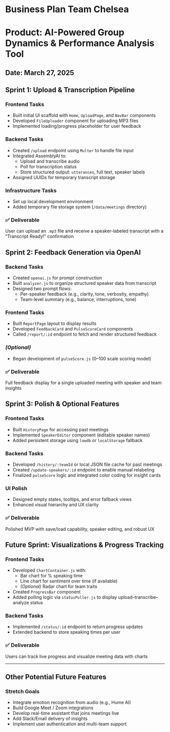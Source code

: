 # **Business Plan Team Chelsea**
# **Product:** AI-Powered Group Dynamics & Performance Analysis Tool

## **Date:** March 27, 2025

## Sprint 1: Upload & Transcription Pipeline

### Frontend Tasks
- Built initial UI scaffold with `Home`, `UploadPage`, and `NavBar` components  
- Developed `FileUploader` component for uploading MP3 files  
- Implemented loading/progress placeholder for user feedback  

### Backend Tasks
- Created `/upload` endpoint using `Multer` to handle file input  
- Integrated AssemblyAI to:  
  - Upload and transcribe audio  
  - Poll for transcription status  
  - Store structured output: `utterances`, full text, speaker labels  
- Assigned UUIDs for temporary transcript storage  

### Infrastructure Tasks
- Set up local development environment  
- Added temporary file storage system (`/data/meetings` directory)  

### ✅ Deliverable
User can upload an `.mp3` file and receive a speaker-labeled transcript with a “Transcript Ready!” confirmation  


## Sprint 2: Feedback Generation via OpenAI

### Backend Tasks
- Created `openai.js` for prompt construction  
- Built `analyzer.js` to organize structured speaker data from transcript  
- Designed two prompt flows:  
  - Per-speaker feedback (e.g., clarity, tone, verbosity, empathy)  
  - Team-level summary (e.g., balance, interruptions, tone)  

### Frontend Tasks
- Built `ReportPage` layout to display results  
- Developed `FeedbackCard` and `PulseScoreCard` components  
- Called `/report/:id` endpoint to fetch and render structured feedback  

### *(Optional)*
- Began development of `pulseScore.js` (0–100 scale scoring model)  

### ✅ Deliverable
Full feedback display for a single uploaded meeting with speaker and team insights  


## Sprint 3: Polish & Optional Features

### Frontend Tasks
- Built `HistoryPage` for accessing past meetings  
- Implemented `SpeakerEditor` component (editable speaker names)  
- Added persistent storage using `lowdb` or `localStorage` fallback  

### Backend Tasks
- Developed `/history/:teamId` or local JSON file cache for past meetings  
- Created `/update-speakers/:id` endpoint to enable manual relabeling  
- Finalized `pulseScore` logic and integrated color coding for insight cards  

### UI Polish
- Designed empty states, tooltips, and error fallback views  
- Enhanced visual hierarchy and UX clarity  

### ✅ Deliverable
Polished MVP with save/load capability, speaker editing, and robust UX

## Future Sprint: Visualizations & Progress Tracking

### Frontend Tasks
- Developed `ChartContainer.js` with:  
  - Bar chart for % speaking time  
  - Line chart for sentiment over time (if available)  
  - *(Optional)* Radar chart for team traits  
- Created `ProgressBar` component  
- Added polling logic via `statusPoller.js` to display upload–transcribe–analyze status  

### Backend Tasks
- Implemented `/status/:id` endpoint to return progress updates  
- Extended backend to store speaking times per user  

### ✅ Deliverable
Users can track live progress and visualize meeting data with charts  

---

## Other Potential Future Features

### Stretch Goals
- Integrate emotion recognition from audio (e.g., Hume AI)  
- Build Google Meet / Zoom integrations  
- Develop real-time assistant that joins meetings live  
- Add Slack/Email delivery of insights  
- Implement user authentication and multi-team support  
